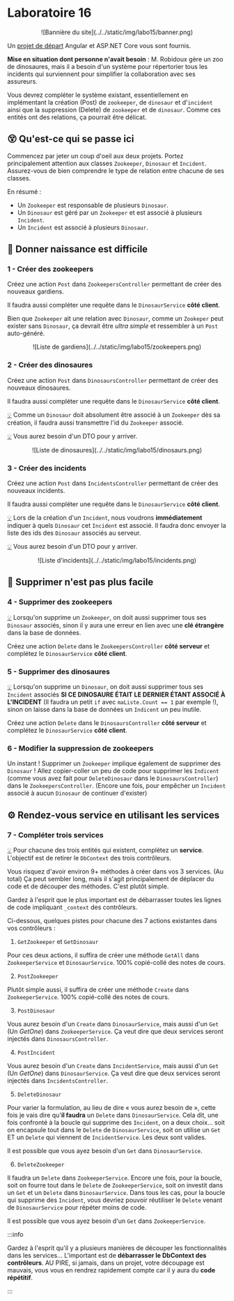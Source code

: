 # Laboratoire 16

<center>![Bannière du site](../../static/img/labo15/banner.png)</center>

Un [projet de départ](../../static/files/labo15.zip) Angular et ASP.NET Core vous sont fournis.

**Mise en situation dont personne n'avait besoin** : M. Robidoux gère un zoo de dinosaures, mais il a besoin d'un système pour répertorier tous les incidents qui surviennent pour simplifier la collaboration avec ses assureurs.

Vous devrez compléter le système existant, essentiellement en implémentant la création (Post) de `zookeeper`, de `dinosaur` et d'`incident` ainsi que la suppression (Delete) de `zookeeper` et de `dinosaur`. Comme ces entités ont des relations, ça pourrait être délicat.

## 😵 Qu'est-ce qui se passe ici

Commencez par jeter un coup d'oeil aux deux projets. Portez principalement attention aux classes `Zookeeper`, `Dinosaur` et `Incident`. Assurez-vous de bien comprendre le type de relation entre chacune de ses classes.

En résumé :
* Un `Zookeeper` est responsable de plusieurs `Dinosaur`.
* Un `Dinosaur` est géré par un `Zookeeper` et est associé à plusieurs `Incident`.
* Un `Incident` est associé à plusieurs `Dinosaur`.

## 🥚 Donner naissance est difficile

### 1 - Créer des zookeepers

Créez une action `Post` dans `ZookeepersController` permettant de créer des nouveaux gardiens.

Il faudra aussi compléter une requête dans le `DinosaurService` **côté client**.

Bien que `Zookeeper` ait une relation avec `Dinosaur`, comme un `Zookeper` peut exister sans `Dinosaur`,
ça devrait être _ultra simple_ et ressembler à un `Post` auto-généré.

<center>![Liste de gardiens](../../static/img/labo15/zookeepers.png)</center>

### 2 - Créer des dinosaures

Créez une action `Post` dans `DinosaursController` permettant de créer des nouveaux dinosaures.

Il faudra aussi compléter une requête dans le `DinosaurService` **côté client**.

[💡](/cours/rencontre8.1#-création) Comme un `Dinosaur` doit absolument être associé à un `Zookeeper` dès sa création, il faudra aussi transmettre l'id du `Zookeeper` associé.

[💡](/cours/rencontre8.1#-data-transfer-objects) Vous aurez besoin d'un DTO pour y arriver.

<center>![Liste de dinosaures](../../static/img/labo15/dinosaurs.png)</center>

### 3 - Créer des incidents

Créez une action `Post` dans `IncidentsController` permettant de créer des nouveaux incidents.

Il faudra aussi compléter une requête dans le `DinosaurService` **côté client**.

[💡](/cours/rencontre8.1#-création) Lors de la création d'un `Incident`, nous voudrons **immédiatement** indiquer à quels `Dinosaur` cet `Incident` est associé. Il faudra donc envoyer la liste des ids des `Dinosaur` associés au serveur.

[💡](/cours/rencontre8.1#-data-transfer-objects) Vous aurez besoin d'un DTO pour y arriver.

<center>![Liste d'incidents](../../static/img/labo15/incidents.png)</center>

## 🔪 Supprimer n'est pas plus facile

### 4 - Supprimer des zookeepers

[💡](/cours/rencontre8.1#-suppression) Lorsqu'on supprime un `Zookeeper`, on doit aussi supprimer tous ses `Dinosaur` associés, sinon il y aura une erreur en lien avec une **clé étrangère** dans la base de données.

Créez une action `Delete` dans le `ZookeepersController` **côté serveur** et complétez le `DinosaurService` **côté client**.

### 5 - Supprimer des dinosaures

[💡](/cours/rencontre8.1#-suppression) Lorsqu'on supprime un `Dinosaur`, on doit aussi supprimer tous ses `Incident` associés **SI CE DINOSAURE ÉTAIT LE DERNIER ÉTANT ASSOCIÉ À L'INCIDENT** (Il faudra un petit `if` avec `maListe.Count == 1` par exemple !), sinon on laisse dans la base de données un `Indicent` un peu inutile.

Créez une action `Delete` dans le `DinosaursController` **côté serveur** et complétez le `DinosaurService` **côté client**.

### 6 - Modifier la suppression de zookeepers

Un instant ! Supprimer un `Zookeeper` implique également de supprimer des `Dinosaur` ! Allez copier-coller un peu de code pour supprimer les `Indicent` (comme vous avez fait pour `DeleteDinosaur` dans le `DinosaursController`) dans le `ZookeepersController`. (Encore une fois, pour empêcher un `Incident` associé à aucun `Dinosaur` de continuer d'exister)

## ⚙ Rendez-vous service en utilisant les services

### 7 - Compléter trois services

[💡](/cours/rencontre8.1#-services) Pour chacune des trois entités qui existent, complétez un **service**. L'objectif est de retirer le `DbContext` des trois contrôleurs. 

Vous risquez d'avoir environ 9+ méthodes à créer dans vos 3 services. (Au total) Ça peut sembler long, mais il s'agit principalement de déplacer du code et de découper des méthodes. C'est plutôt simple.

Gardez à l'esprit que le plus important est de débarrasser toutes les lignes de code impliquant `_context` des contrôleurs.

Ci-dessous, quelques pistes pour chacune des 7 actions existantes dans vos contrôleurs :

1. `GetZookeeper` et `GetDinosaur`

Pour ces deux actions, il suffira de créer une méthode `GetAll` dans `ZookeeperService` et `DinosaurService`. 100% copié-collé des notes de cours.

2. `PostZookeeper`

Plutôt simple aussi, il suffira de créer une méthode `Create` dans `ZookeeperService`. 100% copié-collé des notes de cours.

3. `PostDinosaur`

Vous aurez besoin d'un `Create` dans `DinosaurService`, mais aussi d'un `Get` (Un _GetOne_) dans `ZookeeperService`. Ça veut dire que deux services seront injectés dans `DinosaursController`.

4. `PostIncident`

Vous aurez besoin d'un `Create` dans `IncidentService`, mais aussi d'un `Get` (Un _GetOne_) dans `DinosaurService`. Ça veut dire que deux services seront injectés dans `IncidentsController`.

5. `DeleteDinosaur`

Pour varier la formulation, au lieu de dire « vous aurez besoin de », cette fois je vais dire qu'**il faudra** un `Delete` dans `DinosaurService`. Cela dit, une fois confronté à la boucle qui supprime des `Incident`, on a deux choix... soit on encapsule tout dans le `Delete` de `DinosaurService`, soit on utilise un `Get` ET un `Delete` qui viennent de `IncidentService`. Les deux sont valides.

Il est possible que vous ayez besoin d'un `Get` dans `DinosaurService`.

6. `DeleteZookeeper`

Il faudra un `Delete` dans `ZookeeperService`. Encore une fois, pour la boucle, soit on fourre tout dans le `Delete` de `ZookeeperService`, soit on investit dans un `Get` et un `Delete` dans `DinosaurService`. Dans tous les cas, pour la boucle qui supprime des `Incident`, vous devriez pouvoir réutiliser le `Delete` venant de `DinosaurService` pour répéter moins de code.

Il est possible que vous ayez besoin d'un `Get` dans `ZookeeperService`.

:::info

Gardez à l'esprit qu'il y a plusieurs manières de découper les fonctionnalités dans les services... L'important est de **débarrasser le DbContext des contrôleurs**. AU PIRE, si jamais, dans un projet, votre découpage est mauvais, vous vous en rendrez rapidement compte car il y aura du **code répétitif**.

:::


